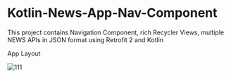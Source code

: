 # Kotlin-News-App-Nav-Component
This project contains Navigation Component, rich Recycler Views, multiple NEWS APIs in JSON format using Retrofit 2 and Kotlin

App Layout

![111](https://user-images.githubusercontent.com/77164635/124574441-e892de80-de63-11eb-9be2-e5e1d85cd036.png)
